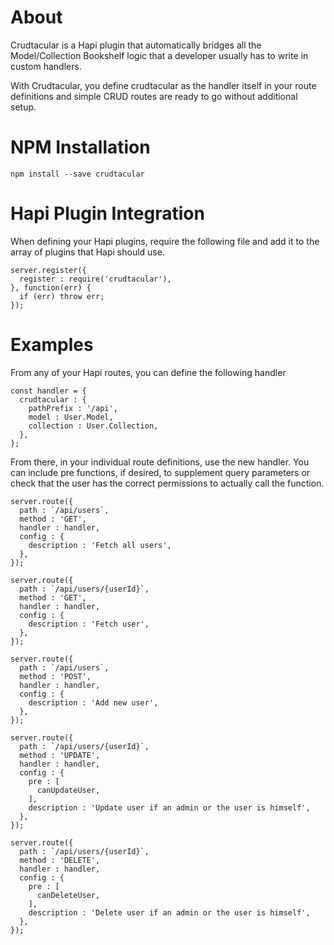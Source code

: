 # About

Crudtacular is a Hapi plugin that automatically bridges all the Model/Collection Bookshelf logic
that a developer usually has to write in custom handlers.

With Crudtacular, you define crudtacular as the handler itself in your route definitions and
simple CRUD routes are ready to go without additional setup.

# NPM Installation

`npm install --save crudtacular`

# Hapi Plugin Integration

When defining your Hapi plugins, require the following file and add it to the array
of plugins that Hapi should use.

```
server.register({
  register : require('crudtacular'),
}, function(err) {
  if (err) throw err;
});
```

# Examples

From any of your Hapi routes, you can define the following handler

```
const handler = {
  crudtacular : {
    pathPrefix : '/api',
    model : User.Model,
    collection : User.Collection,
  },
};

```

From there, in your individual route definitions, use the new handler.
You can include pre functions, if desired, to supplement query parameters
or check that the user has the correct permissions to actually call the function.

```
server.route({
  path : `/api/users`,
  method : 'GET',
  handler : handler,
  config : {
    description : 'Fetch all users',
  },
});

server.route({
  path : `/api/users/{userId}`,
  method : 'GET',
  handler : handler,
  config : {
    description : 'Fetch user',
  },
});

server.route({
  path : `/api/users`,
  method : 'POST',
  handler : handler,
  config : {
    description : 'Add new user',
  },
});

server.route({
  path : `/api/users/{userId}`,
  method : 'UPDATE',
  handler : handler,
  config : {
    pre : [
      canUpdateUser,
    ],
    description : 'Update user if an admin or the user is himself',
  },
});

server.route({
  path : `/api/users/{userId}`,
  method : 'DELETE',
  handler : handler,
  config : {
    pre : [
      canDeleteUser,
    ],
    description : 'Delete user if an admin or the user is himself',
  },
});

```
